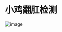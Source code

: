 # 小鸡翻肛检测
![image](https://user-images.githubusercontent.com/52809781/221466130-e35987e6-bc21-4df6-88f1-f8e2c35e7fad.png)
